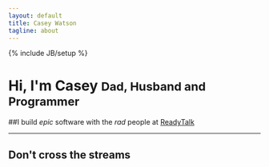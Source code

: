 ```yaml
---
layout: default
title: Casey Watson
tagline: about
---
```

{% include JB/setup %}

<div class="page-header">
  <h1>Hi, I'm Casey <small>Dad, Husband and Programmer</small></h1>
</div>
##I build <em>epic</em> software with the <em>rad</em> people at <a href="http://readytalk.com">ReadyTalk</a>

<hr/>


<div class="row">
  <div class="span5">
    <h2>Don't cross the streams</h2>
    <div id="lifestream">
    </div>
  </div>
<!--  <form class="span3">
    <div class="control-group">
      <label><h2>Contact</h2></label><textarea class="input-large">Howdy!</textarea>
    </div>
    <button type="submit" class="btn btn-primary">Save changes</button>
  </form>
-->
</div>


<script src="https://ajax.googleapis.com/ajax/libs/jquery/1.6.1/jquery.min.js">
</script>


<script src="https://ajax.googleapis.com/ajax/libs/jquery/1.6.1/jquery.min.js">
</script>

<script src="/assets/js/jquery.lifestream.js">
</script>

<script>

  $("#lifestream").lifestream({
    limit: 300,
    list:[
      {
        service: "github",
        user: "watsoncj"
      },
      {
        service: "twitter",
        user: "watsoncj"
      },
      {
        service: "bitbucket",
        user: "watsoncj"
      },
      {
        service: "stackoverflow",
        user: "watsoncj"
      },
      {
        service: "vimeo",
        user: "watsoncj"
      }
    ]
  });

</script>

